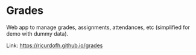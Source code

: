 # Grades

Web app to manage grades, assignments, attendances, etc (simplified for demo with dummy data).

Link: https://ricurdofh.github.io/grades
